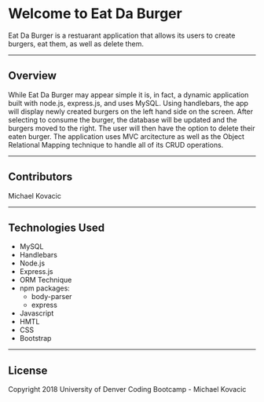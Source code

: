 # Welcome to Eat Da Burger
Eat Da Burger is a restuarant application that allows its users to create burgers, eat them, as well as delete them.

***

## Overview
While Eat Da Burger may appear simple it is, in fact, a dynamic application built with node.js, express.js, and uses MySQL.  Using handlebars, the app will display newly created burgers on the left hand side on the screen.  After selecting to consume the burger, the database will be updated and the burgers moved to the right.  The user will then have the option to delete their eaten burger.  The application uses MVC arcitecture as well as the Object Relational Mapping technique to handle all of its CRUD operations.

***

## Contributors
Michael Kovacic

***

## Technologies Used
* MySQL
* Handlebars
* Node.js
* Express.js
* ORM Technique
* npm packages:
  * body-parser
  * express
* Javascript
* HMTL
* CSS
* Bootstrap

***

## License
Copyright 2018 University of Denver Coding Bootcamp - Michael Kovacic
